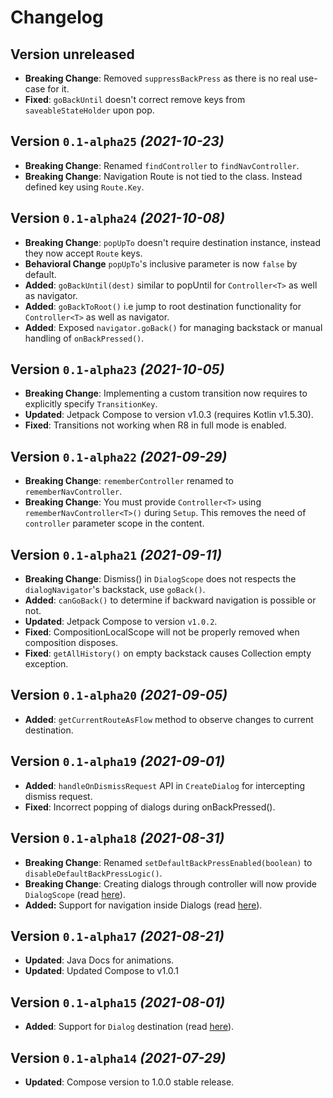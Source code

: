 # Changelog

## Version unreleased

- **Breaking Change**: Removed `suppressBackPress` as there is no real use-case for it.
- **Fixed**: `goBackUntil` doesn't correct remove keys from `saveableStateHolder` upon pop.

## Version `0.1-alpha25` _(2021-10-23)_

- **Breaking Change**: Renamed `findController` to `findNavController`.
- **Breaking Change**: Navigation Route is not tied to the class. Instead defined key using `Route.Key`.

## Version `0.1-alpha24` _(2021-10-08)_

- **Breaking Change**: `popUpTo` doesn't require destination instance, instead they now accept `Route` keys.
- **Behavioral Change** `popUpTo`'s inclusive parameter is now `false` by default.
- **Added**: `goBackUntil(dest)` similar to popUntil for `Controller<T>` as well as navigator.
- **Added**: `goBackToRoot()` i.e jump to root destination functionality for `Controller<T>` as well as navigator.
- **Added**: Exposed `navigator.goBack()` for managing backstack or manual handling of `onBackPressed()`.

## Version `0.1-alpha23` _(2021-10-05)_

- **Breaking Change**: Implementing a custom transition now requires to explicitly specify `TransitionKey`.
- **Updated**: Jetpack Compose to version v1.0.3 (requires Kotlin v1.5.30).
- **Fixed**: Transitions not working when R8 in full mode is enabled.

## Version `0.1-alpha22` _(2021-09-29)_

- **Breaking Change**: `rememberController` renamed to `rememberNavController`.
- **Breaking Change**: You must provide `Controller<T>` using `rememberNavController<T>()` during `Setup`. This removes the need of `controller` parameter scope in the content.

## Version `0.1-alpha21` _(2021-09-11)_

- **Breaking Change**: Dismiss() in `DialogScope` does not respects the `dialogNavigator`'s backstack, use `goBack()`.
- **Added**: `canGoBack()` to determine if backward navigation is possible or not.
- **Updated**: Jetpack Compose to version `v1.0.2`.
- **Fixed**: CompositionLocalScope will not be properly removed when composition disposes.
- **Fixed**: `getAllHistory()` on empty backstack causes Collection empty exception.

## Version `0.1-alpha20` _(2021-09-05)_

- **Added**: `getCurrentRouteAsFlow` method to observe changes to current destination.

## Version `0.1-alpha19` _(2021-09-01)_

- **Added**: `handleOnDismissRequest` API in `CreateDialog` for intercepting dismiss request.
- **Fixed**: Incorrect popping of dialogs during onBackPressed().

## Version `0.1-alpha18` _(2021-08-31)_

- **Breaking Change**: Renamed `setDefaultBackPressEnabled(boolean)` to `disableDefaultBackPressLogic()`.
- **Breaking Change**: Creating dialogs through controller will now provide `DialogScope` (read [here](https://github.com/KaustubhPatange/navigator/wiki/Compose-Navigator-Tutorials#implementing-dialogs)).
- **Added:** Support for navigation inside Dialogs (read [here](https://github.com/KaustubhPatange/navigator/wiki/Compose-Navigator-Tutorials#navigation-in-dialogs)).

## Version `0.1-alpha17` _(2021-08-21)_

- **Updated**: Java Docs for animations.
- **Updated**: Updated Compose to v1.0.1

## Version `0.1-alpha15` _(2021-08-01)_

- **Added**: Support for `Dialog` destination (read [here](https://github.com/KaustubhPatange/navigator/wiki/Compose-Navigator-Tutorials#implementing-dialogs)).

## Version `0.1-alpha14` _(2021-07-29)_

- **Updated**: Compose version to 1.0.0 stable release.
